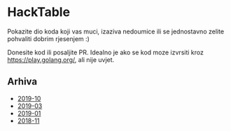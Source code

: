 # HackTable

Pokazite dio koda koji vas muci, izaziva nedoumice ili se jednostavno zelite pohvaliti dobrim rjesenjem :)

Donesite kod ili posaljite PR.
Idealno je ako se kod moze izvrsiti kroz https://play.golang.org/, ali nije uvjet.


## Arhiva
- [2019-10](2019-10/)
- [2019-03](2019-03/)
- [2019-01](2019-01/)
- [2018-11](2018-11/)
